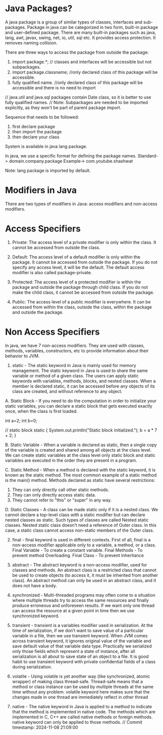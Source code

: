 # Java Packages?
A java package is a group of similar types of classes, interfaces and sub-packages.
Package in java can be categorized in two form, built-in package and user-defined package.
There are many built-in packages such as java, lang, awt, javax, swing, net, io, util, sql etc.
It provides access protection.
It removes naming collision.

There are three ways to access the package from outside the package:
1. import package.*; // classes and interfaces will be accessible but not subpackages.
2. import package.classname; //only declared class of this package will be accessible.
3. fully qualified name. //only declared class of this package will be accessible and there is no need to import

// java.util and java.sql packages contain Date class, so it is better to use fully qualified names.
// Note: Subpackages are needed to be imported explicitly, as they won't be part of parent package import.  

Sequence that needs to be followed:
1. first declare package
2. then import the package
3. then declare your class

System is available in java lang package.

In java, we use a specific format for defining the package names.
Standard-> domain.company.package
Example-> com.youtube.shashwat

Note: lang package is imported by default.

# Modifiers in Java
There are two types of modifiers in Java: access modifiers and non-access modifiers.

# Access Specifiers
1. Private: The access level of a private modifier is only within the class. It cannot be accessed from outside the class.

2. Default: The access level of a default modifier is only within the package. It cannot be accessed from outside the package. If you do not specify any access level, it will be the default.
The default access modifier is also called package-private.

3. Protected: The access level of a protected modifier is within the package and outside the package through child class. If you do not make the child class, it cannot be accessed from outside the package.

4. Public: The access level of a public modifier is everywhere. It can be accessed from within the class, outside the class, within the package and outside the package.

# Non Access Specifiers
In java, we have 7 non-access modifiers. They are used with classes, methods, variables, constructors, etc to provide information about their behavior to JVM.

1. static - The static keyword in Java is mainly used for memory management. The static keyword in Java is used to share the same variable or method of a given class. The users can apply static keywords with variables, methods, blocks, and nested classes.
When a member is declared static, it can be accessed before any objects of its class are created, and without reference to any object.

A. Static Block - 
If you need to do the computation in order to initialize your static variables, you can declare a static block that gets executed exactly once, when the class is first loaded. 

int a=2;
int b=0;

  // static block
    static {
        System.out.println("Static block initialized.");
        b = a * 7 + 2;
    }

B. Static Variable - 
When a variable is declared as static, then a single copy of the variable is created and shared among all objects at the class level.
We can create static variables at the class level only
static block and static variables are executed in the order they are present in a program.

C. Static Method -
When a method is declared with the static keyword, it is known as the static method. The most common example of a static method is the main() method.
Methods declared as static have several restrictions: 
1. They can only directly call other static methods.
2. They can only directly access static data.
3. They cannot refer to "this" or "super" in any way.

D. Static Classes - 
A class can be made static only if it is a nested class. We cannot declare a top-level class with a static modifier but can declare nested classes as static. Such types of classes are called Nested static classes. Nested static class doesn’t need a reference of Outer class. In this case, a static class cannot access non-static members of the Outer class.  

2. final - final keyword is used in different contexts. First of all, final is a non-access modifier applicable only to a variable, a method, or a class.
Final Variable - To create a constant variable.
Final Methods - To prevent method Overloading.
Final Class - To  prevent Inheritance

3. abstract - The abstract keyword is a non-access modifier, used for classes and methods.
An abstract class is a restricted class that cannot be used to create objects (to access it, it must be inherited from another class).
An abstract method can only be used in an abstract class, and it does not have a body.

4. synchronized - Multi-threaded programs may often come to a situation where multiple threads try to access the same resources and finally produce erroneous and unforeseen results. If we want only one thread can access the resource at a given point in time then we use synchronized keyword.

5. transient - transient is a variables modifier used in serialization. At the time of serialization, if we don’t want to save value of a particular variable in a file, then we use transient keyword. When JVM comes across transient keyword, it ignores original value of the variable and save default value of that variable data type.
Practically we serialized only those fields which represent a state of instance, after all serialization is all about to save state of an object to a file. It is good habit to use transient keyword with private confidential fields of a class during serialization.

6. volatile - Using volatile is yet another way (like synchronized, atomic wrapper) of making class thread-safe. Thread-safe means that a method or class instance can be used by multiple threads at the same time without any problem. volatile keyword here makes sure that the changes made in one thread are immediately reflect in other thread

7. native - The native keyword in Java is applied to a method to indicate that the method is implemented in native code. The methods which are implemented in C, C++ are called native methods or foreign methods. native keyword can only be applied to those methods.
// Commit timestamp: 2024-11-08 21:09:00